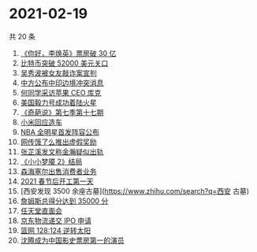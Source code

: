 # 2021-02-19

共 20 条

<!-- BEGIN ZHIHUSEARCH -->
<!-- 最后更新时间 Fri Feb 19 2021 22:06:47 GMT+0800 (CST) -->
1. [《你好，李焕英》票房破 30 亿](https://www.zhihu.com/search?q=你好李焕英)
1. [比特币突破 52000 美元关口](https://www.zhihu.com/search?q=比特币)
1. [吴秀波被女友敲诈案宣判](https://www.zhihu.com/search?q=吴秀波)
1. [中方公布中印边境冲突消息](https://www.zhihu.com/search?q=加勒万河谷)
1. [何同学采访苹果 CEO 库克](https://www.zhihu.com/search?q=何同学采访库克)
1. [美国毅力号成功着陆火星](https://www.zhihu.com/search?q=毅力号)
1. [《奇葩说》第七季第十七期](https://www.zhihu.com/search?q=奇葩说)
1. [小米回应造车](https://www.zhihu.com/search?q=小米造车)
1. [NBA  全明星首发阵容公布](https://www.zhihu.com/search?q=nba全明星)
1. [网传饿了么推出虚假奖励](https://www.zhihu.com/search?q=饿了么奖励活动)
1. [张芷溪发文称金瀚疑似出轨](https://www.zhihu.com/search?q=张芷溪金瀚)
1. [《小小梦魇 2》结局](https://www.zhihu.com/search?q=小小梦魇2)
1. [森海塞尔出售消费者业务](https://www.zhihu.com/search?q=森海塞尔)
1. [2021 春节后开工第一天](https://www.zhihu.com/search?q=初七上班)
1. [西安发现 3500 余座古墓](https://www.zhihu.com/search?q=西安 古墓)
1. [詹姆斯总得分达到 35000 分](https://www.zhihu.com/search?q=湖人篮网)
1. [任天堂直面会](https://www.zhihu.com/search?q=任天堂)
1. [京东物流递交 IPO 申请](https://www.zhihu.com/search?q=京东物流)
1. [篮网 128:124 逆转太阳](https://www.zhihu.com/search?q=篮网)
1. [沈腾成为中国影史票房第一的演员](https://www.zhihu.com/search?q=沈腾)
<!-- END ZHIHUSEARCH -->
